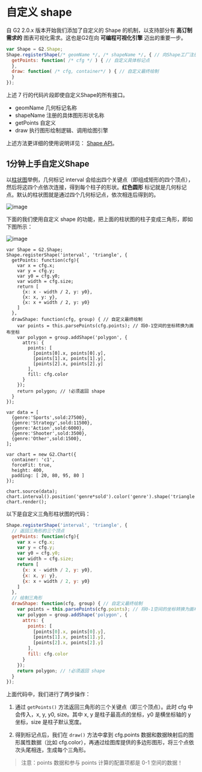 <!--
index: 21
title: 自定义 shape
resource:
  jsFiles:
    - ${url.dataSet}
    - ${url.g2}
-->

# 自定义 shape

自 G2 2.0.x 版本开始我们添加了自定义的 Shape 的机制，以支持部分有 **高订制需求的** 图表可视化需求。这也是G2在向 **可编程可视化引擎** 迈出的重要一步。

```js
var Shape = G2.Shape;
Shape.registerShape(/* geomName */, /* shapeName */, { // 向Shape工厂注册某个geom的一个shape
  getPoints: function( /* cfg */ ) { // 自定义具体标记点
  },
  draw: function( /* cfg, container*/ ) { // 自定义最终绘制
  }
});
```

上述 7 行的代码片段即使自定义Shape的所有接口。

* geomName 几何标记名称
* shapeName 注册的具体图形形状名称
* getPoints 自定义
* draw 执行图形绘制逻辑、调用绘图引擎

上述方法更详细的使用说明详见： [Shape API](/zh-cn/g2/3.x/api/shape.html)。

## 1分钟上手自定义Shape

以[柱状图](/zh-cn/g2/3.x/demo/bar/basic-column.html)举例，几何标记 interval 会给出四个关键点（即组成矩形的四个顶点），然后将这四个点依次连接，得到每个柱子的形状。**红色圆形** 标记就是几何标记点。默认的柱状图就是通过四个几何标记点，依次相连后得到的。

![image](https://zos.alipayobjects.com/skylark/f56fb446-5395-48d5-9e20-8aa07d585c7f/attach/1996/198df5d694346bc9/image.png)

下面的我们使用自定义 shape 的功能，把上面的柱状图的柱子变成三角形，即如下图所示：

![image](https://zos.alipayobjects.com/skylark/c3da8dc1-6d42-49a4-a5e5-e10430cc8ec7/attach/1996/d0c46539b2a3e329/image.png)

<div id="c1"></div>

```js+
var Shape = G2.Shape;
Shape.registerShape('interval', 'triangle', {
  getPoints: function(cfg){
    var x = cfg.x;
    var y = cfg.y;
    var y0 = cfg.y0;
    var width = cfg.size;
    return [
      {x: x - width / 2, y: y0},
      {x: x, y: y},
      {x: x + width / 2, y: y0}
    ]
  },
  drawShape: function(cfg, group) { // 自定义最终绘制
    var points = this.parsePoints(cfg.points); // 将0-1空间的坐标转换为画布坐标
    var polygon = group.addShape('polygon', {
      attrs: {
        points: [
          [points[0].x, points[0].y],
          [points[1].x, points[1].y],
          [points[2].x, points[2].y]
        ],
        fill: cfg.color
      }
    });
    return polygon; // !必须返回 shape
  }
});

var data = [
  {genre:'Sports',sold:27500},
  {genre:'Strategy',sold:11500},
  {genre:'Action',sold:6000},
  {genre:'Shooter',sold:3500},
  {genre:'Other',sold:1500},
];

var chart = new G2.Chart({
  container: 'c1',
  forceFit: true,
  height: 400,
  padding: [ 20, 80, 95, 80 ]
});

chart.source(data);
chart.interval().position('genre*sold').color('genre').shape('triangle');
chart.render();
```

以下是自定义三角形柱状图的代码：

```js
Shape.registerShape('interval', 'triangle', {
  // 返回三角形的三个顶点
  getPoints: function(cfg){
    var x = cfg.x;
    var y = cfg.y;
    var y0 = cfg.y0;
    var width = cfg.size;
    return [
      {x: x - width / 2, y: y0},
      {x: x, y: y},
      {x: x + width / 2, y: y0}
    ]
  },
  // 绘制三角形
  drawShape: function(cfg, group) { // 自定义最终绘制
    var points = this.parsePoints(cfg.points); // 将0-1空间的坐标转换为画布坐标
    var polygon = group.addShape('polygon', {
      attrs: {
        points: [
          [points[0].x, points[0].y],
          [points[1].x, points[1].y],
          [points[2].x, points[2].y]
        ],
        fill: cfg.color
      }
    });
    return polygon; // !必须返回 shape
  }
});
```

上面代码中，我们进行了两步操作：

1. 通过 `getPoints()`  方法返回三角形的三个关键点（即三个顶点）。此时 cfg 中会传入，x, y, y0, size。其中 x, y 是柱子最高点的坐标，y0 是横坐标轴的 y 坐标，size 是柱子默认宽度。

2. 得到标记点后，我们在 `draw()` 方法中拿到 cfg.points 数据和数据映射后的图形属性数据（比如 cfg.color），再通过绘图库提供的多边形图形，将三个点依次头尾相连，生成每个三角形。


> 注意：points 数据和参与 points 计算的配置项都是 0-1 空间的数据！
